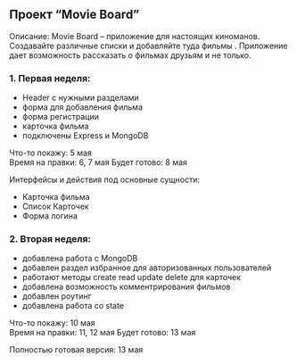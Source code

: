 ## Проект “Movie Board”

Описание:
Movie Board – приложение для настоящих киноманов. Создавайте различные списки и добавляйте туда фильмы . Приложение дает возможность рассказать о фильмах друзьям и не только.

### 1. Первая неделя:

- Header с нужными разделами
- форма для добавления фильма
- форма регистрации
- карточка фильма
- подключены Express и MongoDB

Что-то покажу: 5 мая  
Время на правки: 6, 7 мая
Будет готово: 8 мая

Интерфейсы и действия под основные сущности:

- Карточка фильма
- Список Карточек
- Форма логина

### 2. Вторая неделя:

- добавлена работа с MongoDB
- добавлен раздел избранное для авторизованных пользователей
- работают методы create read update delete для карточек
- добавлена возможность комментрирования фильмов
- добавлен роутинг
- добавлена работа со state

Что-то покажу: 10 мая  
Время на правки: 11, 12 мая
Будет готово: 13 мая

Полностью готовая версия: 13 мая
